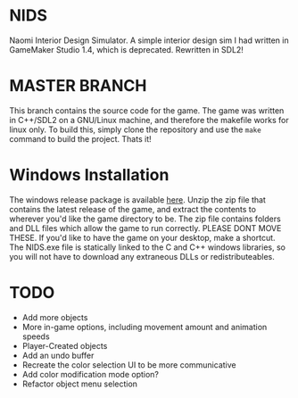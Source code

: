 # NIDS
Naomi Interior Design Simulator. A simple interior design sim I had written in GameMaker Studio 1.4, which is deprecated. Rewritten in SDL2!

# MASTER BRANCH
This branch contains the source code for the game. The game was written in C++/SDL2 on a GNU/Linux machine, and therefore the makefile works for linux only.
To build this, simply clone the repository and use the `make` command to build the project. Thats it!

# Windows Installation
The windows release package is available [here](https://github.com/CoralRocker/NIDS/releases). Unzip the zip file that contains the latest release of the game, and extract the contents to wherever you'd like the game directory to be. The zip file contains folders and DLL files which allow the game to run correctly. PLEASE DONT MOVE THESE. If you'd like to have the game on your desktop, make a shortcut. The NIDS.exe file is statically linked to the C and C++ windows libraries, so you will not have to download any extraneous DLLs or redistributeables.

# TODO
* Add more objects
* More in-game options, including movement amount and animation speeds
* Player-Created objects
* Add an undo buffer
* Recreate the color selection UI to be more communicative
* Add color modification mode option?
* Refactor object menu selection
